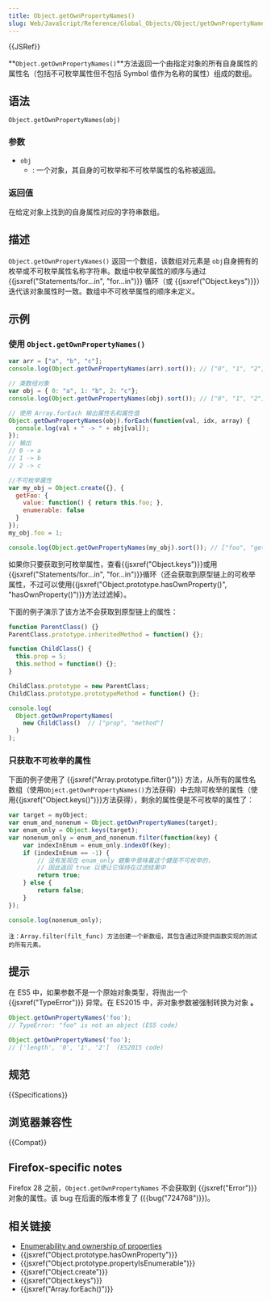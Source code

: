 ```yaml
---
title: Object.getOwnPropertyNames()
slug: Web/JavaScript/Reference/Global_Objects/Object/getOwnPropertyNames
---
```


{{JSRef}}

**`Object.getOwnPropertyNames()`**方法返回一个由指定对象的所有自身属性的属性名（包括不可枚举属性但不包括 Symbol 值作为名称的属性）组成的数组。

## 语法

```plain
Object.getOwnPropertyNames(obj)
```

### 参数

- `obj`
  - : 一个对象，其自身的可枚举和不可枚举属性的名称被返回。

### 返回值

在给定对象上找到的自身属性对应的字符串数组。

## 描述

`Object.getOwnPropertyNames()` 返回一个数组，该数组对元素是 `obj`自身拥有的枚举或不可枚举属性名称字符串。数组中枚举属性的顺序与通过 {{jsxref("Statements/for...in", "for...in")}} 循环（或 {{jsxref("Object.keys")}}）迭代该对象属性时一致。数组中不可枚举属性的顺序未定义。

## 示例

### 使用 `Object.getOwnPropertyNames()`

```js
var arr = ["a", "b", "c"];
console.log(Object.getOwnPropertyNames(arr).sort()); // ["0", "1", "2", "length"]

// 类数组对象
var obj = { 0: "a", 1: "b", 2: "c"};
console.log(Object.getOwnPropertyNames(obj).sort()); // ["0", "1", "2"]

// 使用 Array.forEach 输出属性名和属性值
Object.getOwnPropertyNames(obj).forEach(function(val, idx, array) {
  console.log(val + " -> " + obj[val]);
});
// 输出
// 0 -> a
// 1 -> b
// 2 -> c

//不可枚举属性
var my_obj = Object.create({}, {
  getFoo: {
    value: function() { return this.foo; },
    enumerable: false
  }
});
my_obj.foo = 1;

console.log(Object.getOwnPropertyNames(my_obj).sort()); // ["foo", "getFoo"]
```

如果你只要获取到可枚举属性，查看{{jsxref("Object.keys")}}或用{{jsxref("Statements/for...in", "for...in")}}循环（还会获取到原型链上的可枚举属性，不过可以使用{{jsxref("Object.prototype.hasOwnProperty()", "hasOwnProperty()")}}方法过滤掉）。

下面的例子演示了该方法不会获取到原型链上的属性：

```js
function ParentClass() {}
ParentClass.prototype.inheritedMethod = function() {};

function ChildClass() {
  this.prop = 5;
  this.method = function() {};
}

ChildClass.prototype = new ParentClass;
ChildClass.prototype.prototypeMethod = function() {};

console.log(
  Object.getOwnPropertyNames(
    new ChildClass()  // ["prop", "method"]
  )
);
```

### 只获取不可枚举的属性

下面的例子使用了 {{jsxref("Array.prototype.filter()")}} 方法，从所有的属性名数组（使用`Object.getOwnPropertyNames()`方法获得）中去除可枚举的属性（使用{{jsxref("Object.keys()")}}方法获得），剩余的属性便是不可枚举的属性了：

```js
var target = myObject;
var enum_and_nonenum = Object.getOwnPropertyNames(target);
var enum_only = Object.keys(target);
var nonenum_only = enum_and_nonenum.filter(function(key) {
    var indexInEnum = enum_only.indexOf(key);
    if (indexInEnum == -1) {
        // 没有发现在 enum_only 健集中意味着这个健是不可枚举的，
        // 因此返回 true 以便让它保持在过滤结果中
        return true;
    } else {
        return false;
    }
});

console.log(nonenum_only);
```

```plain
注：Array.filter(filt_func) 方法创建一个新数组，其包含通过所提供函数实现的测试的所有元素。
```

## 提示

在 ES5 中，如果参数不是一个原始对象类型，将抛出一个 {{jsxref("TypeError")}} 异常。在 ES2015 中，非对象参数被强制转换为对象 **。**

```js
Object.getOwnPropertyNames('foo');
// TypeError: "foo" is not an object (ES5 code)

Object.getOwnPropertyNames('foo');
// ['length', '0', '1', '2']  (ES2015 code)
```

## 规范

{{Specifications}}

## 浏览器兼容性

{{Compat}}

## Firefox-specific notes

Firefox 28 之前，`Object.getOwnPropertyNames` 不会获取到 {{jsxref("Error")}} 对象的属性。该 bug 在后面的版本修复了 ({{bug("724768")}})。

## 相关链接

- [Enumerability and ownership of properties](/zh-CN/docs/Enumerability_and_ownership_of_properties)
- {{jsxref("Object.prototype.hasOwnProperty")}}
- {{jsxref("Object.prototype.propertyIsEnumerable")}}
- {{jsxref("Object.create")}}
- {{jsxref("Object.keys")}}
- {{jsxref("Array.forEach()")}}

